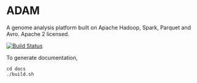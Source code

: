 # ADAM

A genome analysis platform built on Apache Hadoop, Spark, Parquet and Avro. Apache 2 licensed.

[![Build Status](https://amplab.cs.berkeley.edu/jenkins/buildStatus/icon?job=ADAM)](https://amplab.cs.berkeley.edu/jenkins/job/ADAM/)

To generate documentation,

```
cd docs
./build.sh
```

